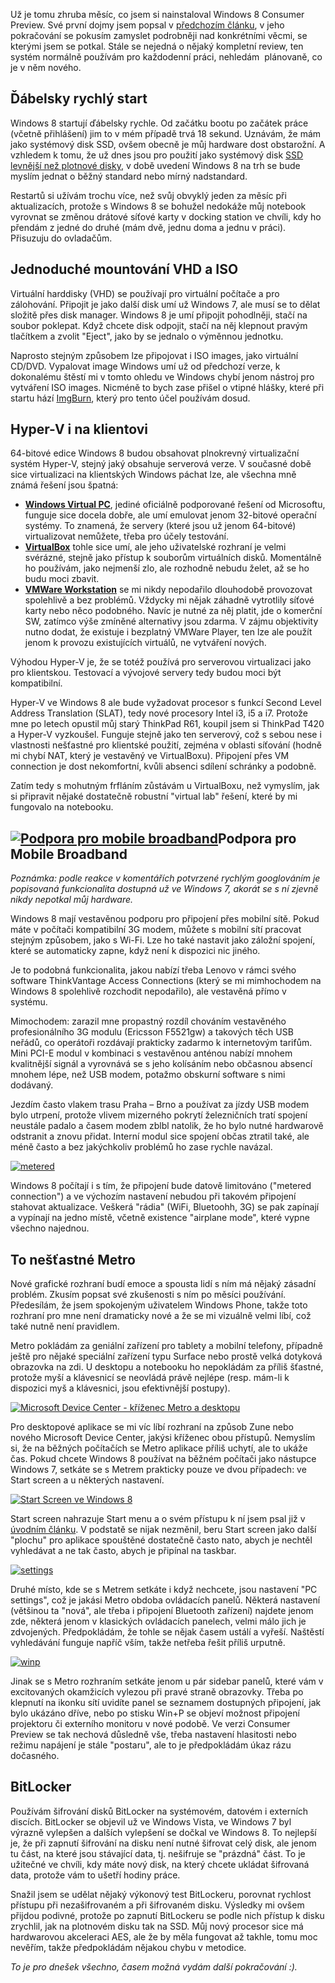 <!-- dcterms:identifier = aspnetcz#378 -->
<!-- dcterms:title = Windows 8 po měsíci -->
<!-- dcterms:abstract = Už je tomu zhruba měsíc, co jsem si nainstaloval Windows 8 Consumer Preview. Své první dojmy jsem popsal v předchozím článku, v jeho pokračování se pokusím zamyslet podrobněji nad konkrétními věcmi, se kterými jsem se potkal. -->
<!-- np9:categoryId = 7 -->
<!-- x4w:category = Software -->
<!-- np9:authorId = 1 -->
<!-- np9:authorEmail = michal.valasek@altairis.cz -->
<!-- dcterms:creator = Michal Altair Valášek -->
<!-- dcterms:created = 2012-03-28T20:34:32.8+02:00 -->
<!-- dcterms:dateAccepted = 2012-03-28T20:30:00+02:00 -->
<!-- x4w:pictureWidth = 150 -->
<!-- x4w:pictureHeight = 150 -->
<!-- x4w:pictureUrl = /perex-pictures/20120328-windows-8-po-mesici.png -->

Už je tomu zhruba měsíc, co jsem si nainstaloval Windows 8 Consumer Preview. Své první dojmy jsem popsal v [předchozím článku](http://www.aspnet.cz/articles/371-windows-8-visual-studio-11-prvni-dojmy), v jeho pokračování se pokusím zamyslet podrobněji nad konkrétními věcmi, se kterými jsem se potkal. Stále se nejedná o nějaký kompletní review, ten systém normálně používám pro každodenní práci, nehledám  plánovaně, co je v něm nového.

## Ďábelsky rychlý start

Windows 8 startují ďábelsky rychle. Od začátku bootu po začátek práce (včetně přihlášení) jim to v mém případě trvá 18 sekund. Uznávám, že mám jako systémový disk SSD, ovšem obecně je můj hardware dost obstarožní. A vzhledem k tomu, že už dnes jsou pro použití jako systémový disk [SSD levnější než plotnové disky](http://diit.cz/clanek/ssd-je-levnejsi-nez-hdd), v době uvedení Windows 8 na trh se bude myslím jednat o běžný standard nebo mírný nadstandard.

Restartů si užívám trochu více, než svůj obvyklý jeden za měsíc při aktualizacích, protože s Windows 8 se bohužel nedokáže můj notebook vyrovnat se změnou drátové síťové karty v docking station ve chvíli, kdy ho přendám z jedné do druhé (mám dvě, jednu doma a jednu v práci). Přisuzuju do ovladačům.

## Jednoduché mountování VHD a ISO

Virtuální harddisky (VHD) se používají pro virtuální počítače a pro zálohování. Připojit je jako další disk umí už Windows 7, ale musí se to dělat složitě přes disk manager. Windows 8 je umí připojit pohodlněji, stačí na soubor poklepat. Když chcete disk odpojit, stačí na něj klepnout pravým tlačítkem a zvolit "Eject", jako by se jednalo o výměnnou jednotku.

Naprosto stejným způsobem lze připojovat i ISO images, jako virtuální CD/DVD. Vypalovat image Windows umí už od předchozí verze, k dokonalému štěstí mi v tomto ohledu ve Windows chybí jenom nástroj pro vytváření ISO images. Nicméně to bych zase přišel o vtipné hlášky, které při startu hází [ImgBurn](http://www.imgburn.com/), který pro tento účel používám dosud.

## Hyper-V i na klientovi

64-bitové edice Windows 8 budou obsahovat plnokrevný virtualizační systém Hyper-V, stejný jaký obsahuje serverová verze. V současné době sice virtualizaci na klientských Windows páchat lze, ale všechna mně známá řešení jsou špatná:

*   **[Windows Virtual PC](http://www.microsoft.com/windows/virtual-pc/default.aspx)**, jediné oficiálně podporované řešení od Microsoftu, funguje sice docela dobře, ale umí emulovat jenom 32-bitové operační systémy. To znamená, že servery (které jsou už jenom 64-bitové) virtualizovat nemůžete, třeba pro účely testování. 
*   [**VirtualBox**](https://www.virtualbox.org/) tohle sice umí, ale jeho uživatelské rozhraní je velmi svérázné, stejně jako přístup k souborům virtuálních disků. Momentálně ho používám, jako nejmenší zlo, ale rozhodně nebudu želet, až se ho budu moci zbavit. 
*   [**VMWare Workstation**](http://www.vmware.com/products/workstation/overview.html) se mi nikdy nepodařilo dlouhodobě provozovat spolehlivě a bez problémů. Vždycky mi nějak záhadně vytrotlily síťové karty nebo něco podobného. Navíc je nutné za něj platit, jde o komerční SW, zatímco výše zmíněné alternativy jsou zdarma. V zájmu objektivity nutno dodat, že existuje i bezplatný VMWare Player, ten lze ale použít jenom k provozu existujících virtuálů, ne vytváření nových.  

Výhodou Hyper-V je, že se totéž používá pro serverovou virtualizaci jako pro klientskou. Testovací a vývojové servery tedy budou moci být kompatibilní.

Hyper-V ve Windows 8 ale bude vyžadovat procesor s funkcí Second Level Address Translation (SLAT), tedy nové procesory Intel i3, i5 a i7. Protože mne po letech opustil můj starý ThinkPad R61, koupil jsem si ThinkPad T420 a Hyper-V vyzkoušel. Funguje stejně jako ten serverový, což s sebou nese i vlastnosti nešťastné pro klientské použití, zejména v oblasti síťování (hodně mi chybí NAT, který je vestavěný ve VirtualBoxu). Připojení přes VM connection je dost nekomfortní, kvůli absenci sdílení schránky a podobně. 

Zatím tedy s mohutným frfláním zůstávám u VirtualBoxu, než vymyslím, jak si připravit nějaké dostatečně robustní "virtual lab" řešení, které by mi fungovalo na notebooku.

## [![Podpora pro mobile broadband](https://www.cdn.altairis.cz/Blog/2012/20120328-broadband_thumb.png "Podpora pro mobile broadband")](https://www.cdn.altairis.cz/Blog/2012/20120328-broadband_2.png)Podpora pro Mobile Broadband

*Poznámka: podle reakce v komentářích potvrzené rychlým googlováním je popisovaná funkcionalita dostupná už ve Windows 7, akorát se s ní zjevně nikdy nepotkal můj hardware.*

Windows 8 mají vestavěnou podporu pro připojení přes mobilní sítě. Pokud máte v počítači kompatibilní 3G modem, můžete s mobilní sítí pracovat stejným způsobem, jako s Wi-Fi. Lze ho také nastavit jako záložní spojení, které se automaticky zapne, když není k dispozici nic jiného.

Je to podobná funkcionalita, jakou nabízí třeba Lenovo v rámci svého software ThinkVantage Access Connections (který se mi mimhochodem na Windows 8 spolehlivě rozchodit nepodařilo), ale vestavěná přímo v systému.

Mimochodem: zarazil mne propastný rozdíl chováním vestavěného profesionálního 3G modulu (Ericsson F5521gw) a takových těch USB neřádů, co operátoři rozdávají prakticky zadarmo k internetovým tarifům. Mini PCI-E modul v kombinaci s vestavěnou anténou nabízí mnohem kvalitnější signál a vyrovnává se s jeho kolísáním nebo občasnou absencí mnohem lépe, než USB modem, potažmo obskurní software s nimi dodávaný. 

Jezdím často vlakem trasu Praha – Brno a používat za jízdy USB modem bylo utrpení, protože vlivem mizerného pokrytí železničních tratí spojení neustále padalo a časem modem zblbl natolik, že ho bylo nutné hardwarově odstranit a znovu přidat. Interní modul sice spojení občas ztratil také, ale méně často a bez jakýchkoliv problémů ho zase rychle navázal.

[![metered](https://www.cdn.altairis.cz/Blog/2012/20120328-metered_thumb.png "metered")](https://www.cdn.altairis.cz/Blog/2012/20120328-metered_2.png)

Windows 8 počítají i s tím, že připojení bude datově limitováno ("metered connection") a ve výchozím nastavení nebudou při takovém připojení stahovat aktualizace. Veškerá "rádia" (WiFi, Bluetoohh, 3G) se pak zapínají a vypínají na jedno místě, včetně existence "airplane mode", které vypne všechno najednou.

## To nešťastné Metro

Nové grafické rozhraní budí emoce a spousta lidí s ním má nějaký zásadní problém. Zkusím popsat své zkušenosti s ním po měsíci používání. Předesílám, že jsem spokojeným uživatelem Windows Phone, takže toto rozhraní pro mne není dramaticky nové a že se mi vizuálně velmi líbí, což také nutně není pravidlem.

Metro pokládám za geniální zařízení pro tablety a mobilní telefony, případně ještě pro nějaké speciální zařízení typu Surface nebo prostě velká dotyková obrazovka na zdi. U desktopu a notebooku ho nepokládám za příliš šťastné, protože myší a klávesnicí se neovládá právě nejlépe (resp. mám-li k dispozici myš a klávesnici, jsou efektivnější postupy).

[![Microsoft Device Center - kříženec Metro a desktopu](https://www.cdn.altairis.cz/Blog/2012/20120328-device_center_thumb.png "Microsoft Device Center - kříženec Metro a desktopu")](https://www.cdn.altairis.cz/Blog/2012/20120328-device_center_2.png)

Pro desktopové aplikace se mi víc líbí rozhraní na způsob Zune nebo nového Microsoft Device Center, jakýsi kříženec obou přístupů. Nemyslím si, že na běžných počítačích se Metro aplikace příliš uchytí, ale to ukáže čas. Pokud chcete Windows 8 používat na běžném počítači jako nástupce Windows 7, setkáte se s Metrem prakticky pouze ve dvou případech: ve Start screen a u některých nastavení.

[![Start Screen ve Windows 8](https://www.cdn.altairis.cz/Blog/2012/20120328-start_thumb.png "Start Screen ve Windows 8")](https://www.cdn.altairis.cz/Blog/2012/20120328-start_2.png)

Start screen nahrazuje Start menu a o svém přístupu k ní jsem psal již v [úvodním článku](http://www.aspnet.cz/articles/371-windows-8-visual-studio-11-prvni-dojmy). V podstatě se nijak nezměnil, beru Start screen jako další "plochu" pro aplikace spouštěné dostatečně často nato, abych je nechtěl vyhledávat a ne tak často, abych je připínal na taskbar. 

[![settings](https://www.cdn.altairis.cz/Blog/2012/20120328-settings_thumb_1.png "settings")](https://www.cdn.altairis.cz/Blog/2012/20120328-settings_4.png)

Druhé místo, kde se s Metrem setkáte i když nechcete, jsou nastavení "PC settings", což je jakási Metro obdoba ovládacích panelů. Některá nastavení (většinou ta "nová", ale třeba i připojení Bluetooth zařízení) najdete jenom zde, některá jenom v klasických ovládacích panelech, velmi málo jich je zdvojených. Předpokládám, že tohle se nějak časem ustálí a vyřeší. Naštěstí vyhledávání funguje napříč vším, takže netřeba řešit příliš urputně.

[![winp](https://www.cdn.altairis.cz/Blog/2012/20120328-winp_thumb.png "winp")](https://www.cdn.altairis.cz/Blog/2012/20120328-winp_2.png)

Jinak se s Metro rozhraním setkáte jenom u pár sidebar panelů, které vám v excitovaných okamžicích vylezou při pravé straně obrazovky. Třeba po klepnutí na ikonku sítí uvidíte panel se seznamem dostupných připojení, jak bylo ukázáno dříve, nebo po stisku Win+P se objeví možnost připojení projektoru či externího monitoru v nové podobě. Ve verzi Consumer Preview se tak nechová důsledně vše, třeba nastavení hlasitosti nebo režimu napájení je stále "postaru", ale to je předpokládám úkaz rázu dočasného.

## BitLocker

Používám šifrování disků BitLocker na systémovém, datovém i externích discích. BitLocker se objevil už ve Windows Vista, ve Windows 7 byl výrazně vylepšen a dalších vylepšení se dočkal ve Windows 8. To nejlepší je, že při zapnutí šifrování na disku není nutné šifrovat celý disk, ale jenom tu část, na které jsou stávající data, tj. nešifruje se "prázdná" část. To je užitečné ve chvíli, kdy máte nový disk, na který chcete ukládat šifrovaná data, protože vám to ušetří hodiny práce.

Snažil jsem se udělat nějaký výkonový test BitLockeru, porovnat rychlost přístupu při nezašifrovaném a při šifrovaném disku. Výsledky mi ovšem přijdou podivné, protože po zapnutí BitLockeru se podle nich přístup k disku zrychlil, jak na plotnovém disku tak na SSD. Můj nový procesor sice má hardwarovou akceleraci AES, ale že by měla fungovat až takhle, tomu moc nevěřím, takže předpokládám nějakou chybu v metodice.

*To je pro dnešek všechno, časem možná vydám další pokračování :).*